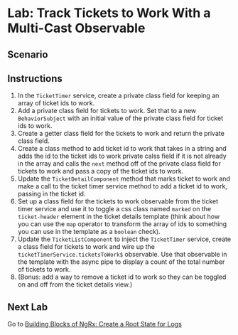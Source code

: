 # Lab: Track Tickets to Work With a Multi-Cast Observable

## Scenario

## Instructions
1. In the `TicketTimer` service, create a private class field for keeping an array of ticket ids to work.
1. Add a private class field for tickets to work. Set that to a new `BehaviorSubject` with an initial value of the private class field for ticket ids to work.
1. Create a getter class field for the tickets to work and return the private class field.
1. Create a class method to add ticket id to work that takes in a string and adds the id to the ticket ids to work private calss field if it is not already in the array and calls the `next` method off of the private class field for tickets to work and pass a copy of the ticket ids to work.
1. Update the `TicketDetailComponent` method that marks ticket to work and make a call to the ticket timer service method to add a ticket id to work, passing in the ticket id.
1. Set up a class field for the tickets to work observable from the ticket timer service and use it to toggle a css class named `marked` on the `ticket-header` element in the ticket details template (think about how you can use the `map` operator to transform the array of ids to something you can use in the template as a `boolean` check).
1. Update the `TicketListComponent` to inject the `TicketTimer` service, create a class field for tickets to work and wire up the `ticketTimerService.ticketsToWork$` observable. Use that observable in the template with the async pipe to display a count of the total number of tickets to work.
1. (Bonus: add a way to remove a ticket id to work so they can be toggled on and off from the ticket details view.)

## Next Lab
Go to [Building Blocks of NgRx: Create a Root State for Logs](/building-blocks-of-ngrx/lab-1.md)